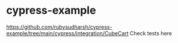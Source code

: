 # cypress-example

https://github.com/rubysudharsh/cypress-example/tree/main/cypress/integration/CubeCart Check tests here
